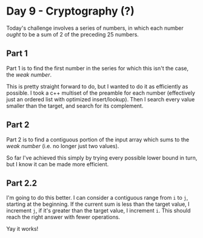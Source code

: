 # Day 9 - Cryptography (?)


Today's challenge involves a series of numbers, in which each number *ought* to be a sum
of 2 of the preceding 25 numbers.

## Part 1

Part 1 is to find the first number in the series for which this isn't the case, the *weak number*.

This is pretty straight forward to do, but I wanted to do it as efficiently as possible. I took a c++ multiset of the preamble for each number (effectively just an ordered list with optimized insert/lookup). Then I search every value smaller than the target, and search for its complement.

## Part 2

Part 2 is to find a contiguous portion of the input array which sums to the *weak number* (i.e. no longer just two values).

So far I've achieved this simply by trying every possible lower bound in turn, but I know it can be made more efficient.

## Part 2.2

I'm going to do this better. I can consider a contiguous range from ```i``` to ```j```, starting at the beginning. If the current sum is less than the target value, I increment ```j```, if it's greater than the target value, I increment ```i```. This should reach the right answer with fewer operations.

Yay it works!
